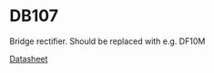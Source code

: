 
# DB107

Bridge rectifier. Should be replaced with e.g. DF10M

[Datasheet](https://www.diodes.com/assets/Datasheets/ds21201.pdf)

